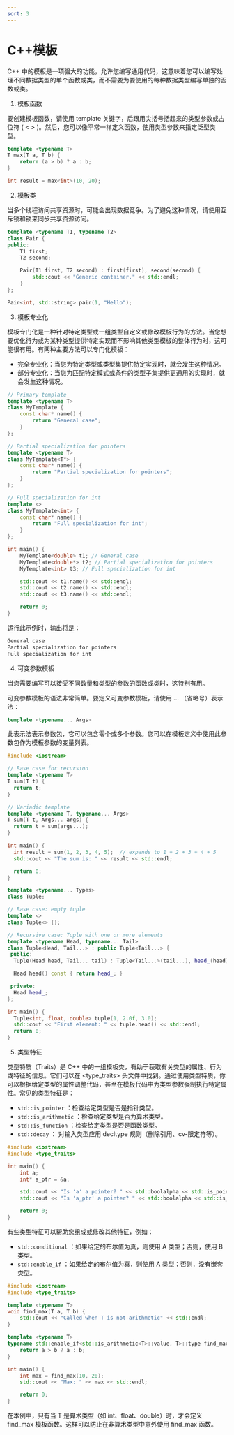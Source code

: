 ```yaml
---
sort: 3
---
```


# C++模板

C++ 中的模板是一项强大的功能，允许您编写通用代码，这意味着您可以编写处理不同数据类型的单个函数或类，而不需要为要使用的每种数据类型编写单独的函数或类。

1. 模板函数

要创建模板函数，请使用 template 关键字，后跟用尖括号括起来的类型参数或占位符 ( < > )。然后，您可以像平常一样定义函数，使用类型参数来指定泛型类型。

```c++
template <typename T>
T max(T a, T b) {
    return (a > b) ? a : b;
}

int result = max<int>(10, 20);
```

2. 模板类

当多个线程访问共享资源时，可能会出现数据竞争。为了避免这种情况，请使用互斥锁和锁来同步共享资源访问。
```c++
template <typename T1, typename T2>
class Pair {
public:
    T1 first;
    T2 second;

    Pair(T1 first, T2 second) : first(first), second(second) {
        std::cout << "Generic container." << std::endl;
    }
};

Pair<int, std::string> pair(1, "Hello");
```

3. 模板专业化

模板专门化是一种针对特定类型或一组类型自定义或修改模板行为的方法。当您想要优化行为或为某种类型提供特定实现而不影响其他类型模板的整体行为时，这可能很有用。有两种主要方法可以专门化模板：
- 完全专业化：当您为特定类型或类型集提供特定实现时，就会发生这种情况。
- 部分专业化：当您为匹配特定模式或条件的类型子集提供更通用的实现时，就会发生这种情况。

```c++
// Primary template
template <typename T>
class MyTemplate {
    const char* name() {
        return "General case";
    }
};

// Partial specialization for pointers
template <typename T>
class MyTemplate<T*> {
    const char* name() {
        return "Partial specialization for pointers";
    }
};

// Full specialization for int
template <>
class MyTemplate<int> {
    const char* name() {
        return "Full specialization for int";
    }
};

int main() {
    MyTemplate<double> t1; // General case
    MyTemplate<double*> t2; // Partial specialization for pointers
    MyTemplate<int> t3; // Full specialization for int

    std::cout << t1.name() << std::endl;
    std::cout << t2.name() << std::endl;
    std::cout << t3.name() << std::endl;

    return 0;
}
```
运行此示例时，输出将是：
```bash
General case
Partial specialization for pointers
Full specialization for int
```

4. 可变参数模板

当您需要编写可以接受不同数量和类型的参数的函数或类时，这特别有用。

可变参数模板的语法非常简单。要定义可变参数模板，请使用 ... （省略号）表示法：
```c++
template <typename... Args>
```
此表示法表示参数包，它可以包含零个或多个参数。您可以在模板定义中使用此参数包作为模板参数的变量列表。
```c++
#include <iostream>

// Base case for recursion
template <typename T>
T sum(T t) {
  return t;
}

// Variadic template
template <typename T, typename... Args>
T sum(T t, Args... args) {
  return t + sum(args...);
}

int main() {
  int result = sum(1, 2, 3, 4, 5);  // expands to 1 + 2 + 3 + 4 + 5
  std::cout << "The sum is: " << result << std::endl;

  return 0;
}
```
```c++
template <typename... Types>
class Tuple;

// Base case: empty tuple
template <>
class Tuple<> {};

// Recursive case: Tuple with one or more elements
template <typename Head, typename... Tail>
class Tuple<Head, Tail...> : public Tuple<Tail...> {
 public:
  Tuple(Head head, Tail... tail) : Tuple<Tail...>(tail...), head_(head) {}

  Head head() const { return head_; }

 private:
  Head head_;
};

int main() {
  Tuple<int, float, double> tuple(1, 2.0f, 3.0);
  std::cout << "First element: " << tuple.head() << std::endl;
  return 0;
}
```

5. 类型特征

类型特质（Traits）是 C++ 中的一组模板类，有助于获取有关类型的属性、行为或特征的信息。它们可以在 \<type_traits\> 头文件中找到。通过使用类型特质，你可以根据给定类型的属性调整代码，甚至在模板代码中为类型参数强制执行特定属性。常见的类型特征是：
- `std::is_pointer` ：检查给定类型是否是指针类型。
- `std::is_arithmetic` ：检查给定类型是否为算术类型。
- `std::is_function` ：检查给定类型是否是函数类型。
- `std::decay` ： 对输入类型应用 decltype 规则（删除引用、cv-限定符等）。
```c++
#include <iostream>
#include <type_traits>

int main() {
    int a;
    int* a_ptr = &a;

    std::cout << "Is 'a' a pointer? " << std::boolalpha << std::is_pointer<decltype(a)>::value << std::endl;
    std::cout << "Is 'a_ptr' a pointer? " << std::boolalpha << std::is_pointer<decltype(a_ptr)>::value << std::endl;

    return 0;
}
```

有些类型特征可以帮助您组成或修改其他特征，例如：
- `std::conditional` ：如果给定的布尔值为真，则使用 A 类型；否则，使用 B 类型。
- `std::enable_if` ：如果给定的布尔值为真，则使用 A 类型；否则，没有嵌套类型。

```c++
#include <iostream>
#include <type_traits>

template <typename T>
void find_max(T a, T b) {
    std::cout << "Called when T is not arithmetic" << std::endl;
}

template <typename T>
typename std::enable_if<std::is_arithmetic<T>::value, T>::type find_max(T a, T b) {
    return a > b ? a : b;
}

int main() {
    int max = find_max(10, 20);
    std::cout << "Max: " << max << std::endl;

    return 0;
}
```
在本例中，只有当 T 是算术类型（如 int、float、double）时，才会定义 find_max 模板函数。这样可以防止在非算术类型中意外使用 find_max 函数。
